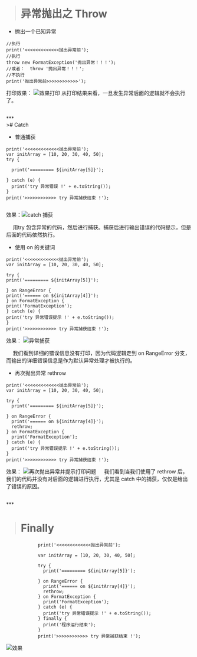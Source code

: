 ># 异常抛出之 Throw

- 抛出一个已知异常
```
//执行
print('<<<<<<<<<<<<<抛出异常前');
//执行
throw new FormatException('抛出异常！！！');
//或者：  throw '抛出异常！！！';
//不执行
print('抛出异常前>>>>>>>>>>>>');
```
打印效果：
![效果打印](https://upload-images.jianshu.io/upload_images/2959789-8f83ee9158ddf08e.png?imageMogr2/auto-orient/strip%7CimageView2/2/w/1240)
从打印结果来看，一旦发生异常后面的逻辑就不会执行了。


<br/>
***
<br/>
># Catch

- 普通捕获
```
print('<<<<<<<<<<<<<抛出异常前');
var initArray = [10, 20, 30, 40, 50];
try {
  
  print('========= ${initArray[5]}');
  
} catch (e) {
  print('try 异常错误 !' + e.toString());
}
print('>>>>>>>>>>>> try 异常捕获结束 !');
           
```

效果：![catch 捕获](https://upload-images.jianshu.io/upload_images/2959789-2db954b7cb848d6b.png?imageMogr2/auto-orient/strip%7CimageView2/2/w/1240)

&emsp;  用try 包含异常的代码，然后进行捕获。捕获后进行输出错误的代码提示，但是后面的代码依然执行。


- 使用 on 的关键词
```
print('<<<<<<<<<<<<<抛出异常前');
var initArray = [10, 20, 30, 40, 50];

try {
print('========= ${initArray[5]}');

} on RangeError {
print('====== on ${initArray[4]}');
} on FormatException {
print('FormatException');
} catch (e) {
print('try 异常错误提示 !' + e.toString());
}
print('>>>>>>>>>>>> try 异常捕获结束 !');
```
效果：
![异常捕获](https://upload-images.jianshu.io/upload_images/2959789-7ab3185bc764efda.png?imageMogr2/auto-orient/strip%7CimageView2/2/w/1240)

&emsp;  我们看到详细的错误信息没有打印，因为代码逻辑走到 on RangeError 分支，而输出的详细错误信息是作为默认异常处理才被执行的。

- 再次抛出异常 rethrow
```
print('<<<<<<<<<<<<<抛出异常前');
var initArray = [10, 20, 30, 40, 50];

try {
  print('========= ${initArray[5]}');
  
} on RangeError {
  print('====== on ${initArray[4]}');
  rethrow;
} on FormatException {
  print('FormatException');
} catch (e) {
  print('try 异常错误提示 !' + e.toString());
}
print('>>>>>>>>>>>> try 异常捕获结束 !');

```
效果：
![再次抛出异常并提示打印问题](https://upload-images.jianshu.io/upload_images/2959789-4a155e2c2e623370.png?imageMogr2/auto-orient/strip%7CimageView2/2/w/1240)
&emsp; 我们看到当我们使用了 rethrow 后，我们的代码并没有对后面的逻辑进行执行，尤其是 catch 中的捕获，仅仅是给出了错误的原因。


<br/>
***
<br/>

># Finally
```
            print('<<<<<<<<<<<<<抛出异常前');
            
            var initArray = [10, 20, 30, 40, 50];

            try {
              print('========= ${initArray[5]}');
              
            } on RangeError {
              print('====== on ${initArray[4]}');
              rethrow;
            } on FormatException {
              print('FormatException');
            } catch (e) {
              print('try 异常错误提示 !' + e.toString());
            } finally {
              print('程序运行结束');
            }
            print('>>>>>>>>>>>> try 异常捕获结束 !');
```

![效果](https://upload-images.jianshu.io/upload_images/2959789-324ae4fcddbd6b70.png?imageMogr2/auto-orient/strip%7CimageView2/2/w/1240)



























